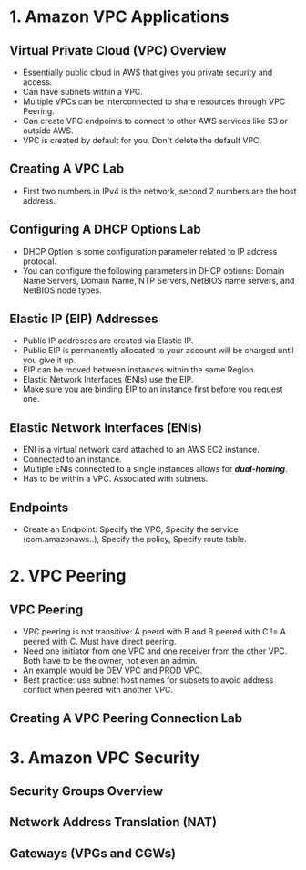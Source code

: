 # 1. Amazon VPC Applications
## Virtual Private Cloud (VPC) Overview
- Essentially public cloud in AWS that gives you private security and access.
- Can have subnets within a VPC.
- Multiple VPCs can be interconnected to share resources through VPC Peering.
- Can create VPC endpoints to connect to other AWS services like S3 or outside AWS.
- VPC is created by default for you. Don't delete the default VPC.
## Creating A VPC Lab
- First two numbers in IPv4 is the network, second 2 numbers are the host address.
## Configuring A DHCP Options Lab
- DHCP Option is some configuration parameter related to IP address protocal. 
- You can configure the following parameters in DHCP options: Domain Name Servers, Domain Name, NTP Servers, NetBIOS name servers, and NetBIOS node types.
## Elastic IP (EIP) Addresses
- Public IP addresses are created via Elastic IP.
- Public EIP is permanently allocated to your account will be charged until you give it up.
- EIP can be moved between instances within the same Region.
- Elastic Network Interfaces (ENIs) use the EIP.
- Make sure you are binding EIP to an instance first before you request one.
## Elastic Network Interfaces (ENIs)
- ENI is a virtual network card attached to an AWS EC2 instance.
- Connected to an instance.
- Multiple ENIs connected to a single instances allows for ***dual-homing***.
- Has to be within a VPC. Associated with subnets.
## Endpoints
- Create an Endpoint: Specify the VPC, Specify the service (com.amazonaws.<region>.<service>), Specify the policy, Specify route table.

# 2. VPC Peering
## VPC Peering
- VPC peering is not transitive: A peerd with B and B peered with C != A peered with C. Must have direct peering.
- Need one initiator from one VPC and one receiver from the other VPC. Both have to be the owner, not even an admin.
- An example would be DEV VPC and PROD VPC.
- Best practice: use subnet host names for subsets to avoid address conflict when peered with another VPC.
## Creating A VPC Peering Connection Lab

# 3. Amazon VPC Security
## Security Groups Overview
## Network Address Translation (NAT)
## Gateways (VPGs and CGWs)
